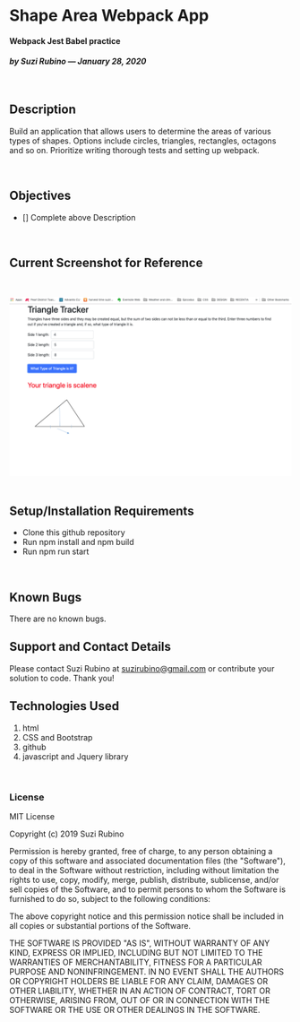 # Shape Area Webpack App
#### Webpack Jest Babel practice
#### _**by Suzi Rubino — January 28, 2020**_
<br>

## Description
 Build an application that allows users to determine the areas of various types of shapes. Options include circles, triangles, rectangles, octagons and so on. Prioritize writing thorough tests and setting up webpack.

<br>

## Objectives
- [] Complete above Description


<br>

## Current Screenshot for Reference
<br>

![alt text](https://raw.githubusercontent.com/rerun1/triangleTracker/master/img/screenShot8-7-19.png)
<br>
<br>

## Setup/Installation Requirements
* Clone this github repository
* Run npm install and npm build
* Run npm run start
<br>

## Known Bugs
 There are no known bugs.
 <br>

## Support and Contact Details
Please contact Suzi Rubino at suzirubino@gmail.com or contribute your solution to code. Thank you!
<br>

## Technologies Used
1. html
2. CSS and Bootstrap
3. github
4. javascript and Jquery library

<br>

### License
MIT License

Copyright (c) 2019 Suzi Rubino

Permission is hereby granted, free of charge, to any person obtaining a copy
of this software and associated documentation files (the "Software"), to deal
in the Software without restriction, including without limitation the rights
to use, copy, modify, merge, publish, distribute, sublicense, and/or sell
copies of the Software, and to permit persons to whom the Software is
furnished to do so, subject to the following conditions:

The above copyright notice and this permission notice shall be included in all
copies or substantial portions of the Software.

THE SOFTWARE IS PROVIDED "AS IS", WITHOUT WARRANTY OF ANY KIND, EXPRESS OR
IMPLIED, INCLUDING BUT NOT LIMITED TO THE WARRANTIES OF MERCHANTABILITY,
FITNESS FOR A PARTICULAR PURPOSE AND NONINFRINGEMENT. IN NO EVENT SHALL THE
AUTHORS OR COPYRIGHT HOLDERS BE LIABLE FOR ANY CLAIM, DAMAGES OR OTHER
LIABILITY, WHETHER IN AN ACTION OF CONTRACT, TORT OR OTHERWISE, ARISING FROM,
OUT OF OR IN CONNECTION WITH THE SOFTWARE OR THE USE OR OTHER DEALINGS IN THE
SOFTWARE.
